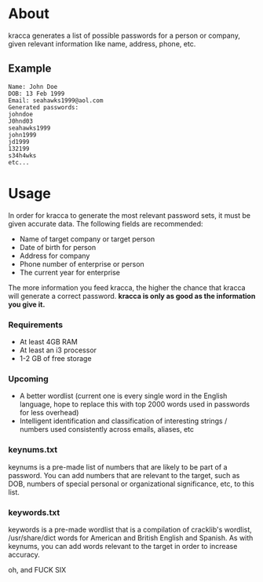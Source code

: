 # About
kracca generates a list of possible passwords for a person or company, given 
relevant information like name, address, phone, etc. 

## Example 
```
Name: John Doe
DOB: 13 Feb 1999
Email: seahawks1999@aol.com
Generated passwords: 
johndoe 
J0hnd03
seahawks1999
john1999
jd1999
132199
s34h4wks
etc...
```

# Usage 
In order for kracca to generate the most relevant password sets, it must be given accurate data. The following fields are recommended: 
* Name of target company or target person 
* Date of birth for person 
* Address for company
* Phone number of enterprise or person
* The current year for enterprise 

The more information you feed kracca, the higher the chance that kracca will generate a correct password. **kracca is only as good as the information you give it.**

### Requirements 
* At least 4GB RAM 
* At least an i3 processor 
* 1-2 GB of free storage

### Upcoming
* A better wordlist (current one is every single word in the English language, hope to replace this with top 2000 words used in passwords for less overhead) 
* Intelligent identification and classification of interesting strings / numbers used consistently across emails, aliases, etc

### keynums.txt 

keynums is a pre-made list of numbers that are likely to be part of a password. You can add numbers that are relevant to the target, such as DOB, numbers of special personal or organizational significance, etc, to this list. 

### keywords.txt 

keywords is a pre-made wordlist that is a compilation of cracklib's wordlist, /usr/share/dict words for American and British English and Spanish. As with keynums, you can add words relevant to the target in order to increase accuracy.

oh, and FUCK SIX
